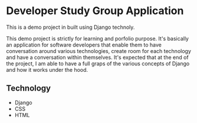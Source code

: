 # Developer Study Group Application

This is a demo project in built using Django technoly.

This demo project is strictly for learning and porfolio purpose. It's basically an application for software developers that enable them to have conversation around various technologies, create room for each technology and have a conversation within themselves.
It's expected that at the end of the project, I am able to have a full graps of the various concepts of Django and how it works under the hood.


## Technology
- Django
- CSS
- HTML
